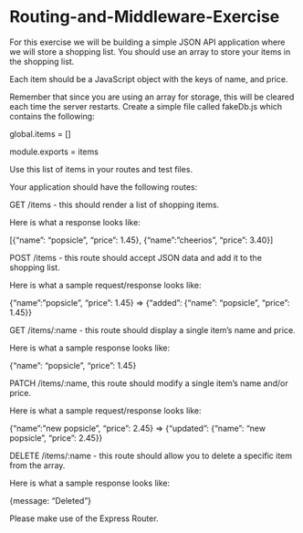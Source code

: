 # Routing-and-Middleware-Exercise
For this exercise we will be building a simple JSON API application where we will store a shopping list. You should use an array to store your items in the shopping list.

Each item should be a JavaScript object with the keys of name, and price.

Remember that since you are using an array for storage, this will be cleared each time the server restarts. Create a simple file called fakeDb.js which contains the following:

global.items = []

module.exports = items

Use this list of items in your routes and test files.

Your application should have the following routes:

GET /items - this should render a list of shopping items.

Here is what a response looks like:

[{“name”: “popsicle”, “price”: 1.45}, {“name”:”cheerios”, “price”: 3.40}]

POST /items - this route should accept JSON data and add it to the shopping list.

Here is what a sample request/response looks like:

{“name”:”popsicle”, “price”: 1.45} => {“added”: {“name”: “popsicle”, “price”: 1.45}}

GET /items/:name - this route should display a single item’s name and price.

Here is what a sample response looks like:

{“name”: “popsicle”, “price”: 1.45}

PATCH /items/:name, this route should modify a single item’s name and/or price.

Here is what a sample request/response looks like:

{“name”:”new popsicle”, “price”: 2.45} => {“updated”: {“name”: “new popsicle”, “price”: 2.45}}

DELETE /items/:name - this route should allow you to delete a specific item from the array.

Here is what a sample response looks like:

{message: “Deleted”}

Please make use of the Express Router.
